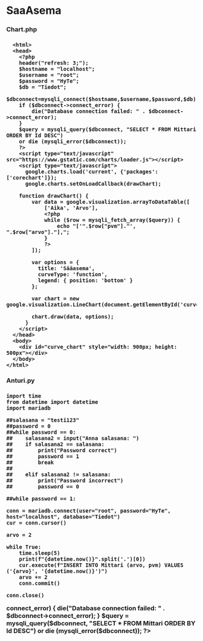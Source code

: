 # SaaAsema

<H3>Chart.php<H3/>
	
```
  <html>
  <head>
	<?php
	header("refresh: 3;");
	$hostname = "localhost";
	$username = "root";
	$password = "HyTe";
	$db = "Tiedot";
	$dbconnect=mysqli_connect($hostname,$username,$password,$db);
	if ($dbconnect->connect_error) {
		die("Database connection failed: " . $dbconnect->connect_error);
	}
	$query = mysqli_query($dbconnect, "SELECT * FROM Mittari ORDER BY Id DESC")
	or die (mysqli_error($dbconnect));
	?>
    <script type="text/javascript" src="https://www.gstatic.com/charts/loader.js"></script>
    <script type="text/javascript">
      google.charts.load('current', {'packages':['corechart']});
      google.charts.setOnLoadCallback(drawChart);

	function drawChart() {
		var data = google.visualization.arrayToDataTable([
			['Aika', 'Arvo'],
			<?php
			while ($row = mysqli_fetch_array($query)) {
				echo "['".$row["pvm"]."', ".$row["arvo"]."],";
			}
			?>
        ]);

        var options = {
          title: 'Sääasema',
          curveType: 'function',
          legend: { position: 'bottom' }
        };

        var chart = new google.visualization.LineChart(document.getElementById('curve_chart'));

        chart.draw(data, options);
      }
    </script>
  </head>
  <body>
    <div id="curve_chart" style="width: 900px; height: 500px"></div>
  </body>
</html>
```
	
<H3>Anturi.py<H3/>

```
import time
from datetime import datetime
import mariadb

##salasana = "testi123"
##password = 0
##while password == 0:
##    salasana2 = input("Anna salasana: ")
##    if salasana2 == salasana:
##        print("Password correct")
##        password == 1
##        break
##    
##    elif salasana2 != salasana:
##        print("Password incorrect")
##        password == 0
        
##while password == 1:

conn = mariadb.connect(user="root", password="HyTe", host="localhost", database="Tiedot")
cur = conn.cursor()

arvo = 2

while True:
    time.sleep(5)
    print(f"{datetime.now()}".split('.')[0])
    cur.execute(f"INSERT INTO Mittari (arvo, pvm) VALUES ('{arvo}', '{datetime.now()}')")
    arvo += 2
    conn.commit()
    
conn.close()
```

  <html>
  <head>
	<?php
	header("refresh: 3;");
	$hostname = "localhost";
	$username = "root";
	$password = "HyTe";
	$db = "Tiedot";
	$dbconnect=mysqli_connect($hostname,$username,$password,$db);
	if ($dbconnect->connect_error) {
		die("Database connection failed: " . $dbconnect->connect_error);
	}
	$query = mysqli_query($dbconnect, "SELECT * FROM Mittari ORDER BY Id DESC")
	or die (mysqli_error($dbconnect));
	?>
    <script type="text/javascript" src="https://www.gstatic.com/charts/loader.js"></script>
    <script type="text/javascript">
      google.charts.load('current', {'packages':['corechart']});
      google.charts.setOnLoadCallback(drawChart);

	function drawChart() {
		var data = google.visualization.arrayToDataTable([
			['Aika', 'Arvo'],
			<?php
			while ($row = mysqli_fetch_array($query)) {
				echo "['".$row["pvm"]."', ".$row["arvo"]."],";
			}
			?>
        ]);

        var options = {
          title: 'Sääasema',
          curveType: 'function',
          legend: { position: 'bottom' }
        };

        var chart = new google.visualization.LineChart(document.getElementById('curve_chart'));

        chart.draw(data, options);
      }
    </script>
  </head>
  <body>
    <div id="curve_chart" style="width: 900px; height: 500px"></div>
  </body>
</html>
